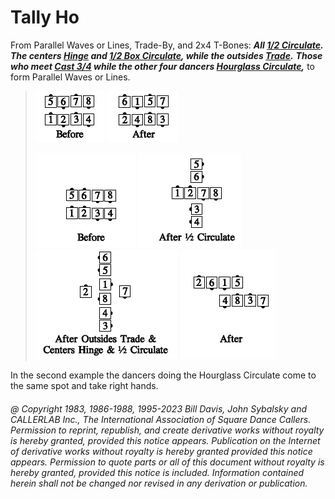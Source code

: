 
# Tally Ho

From Parallel Waves or Lines, Trade-By, and 2x4 T-Bones:
***All [1/2 Circulate](../b1/circulate.md).***
***The centers [Hinge](../ms/hinge.md) and
[1/2 Box Circulate](../b1/circulate.md),
while the outsides [Trade](../b2/trade.md).***
***Those who meet
[Cast 3/4](../ms/cast_off_three_quarters.md) while the other four dancers
[Hourglass Circulate](../a2/hourglass_circulate.md),***
 to form Parallel Waves or Lines.

>
> ![alt](tally_ho_1a.png)
> ![alt](tally_ho_1b.png)
> 
> ![alt](tally_ho_2a.png)
> ![alt](tally_ho_2b.png)
> ![alt](tally_ho_2c.png)
> ![alt](tally_ho_2d.png)
>

In the second example the dancers doing the Hourglass Circulate
come to the same spot and take right hands. 

###### @ Copyright 1983, 1986-1988, 1995-2023 Bill Davis, John Sybalsky and CALLERLAB Inc., The International Association of Square Dance Callers. Permission to reprint, republish, and create derivative works without royalty is hereby granted, provided this notice appears. Publication on the Internet of derivative works without royalty is hereby granted provided this notice appears. Permission to quote parts or all of this document without royalty is hereby granted, provided this notice is included. Information contained herein shall not be changed nor revised in any derivation or publication.
